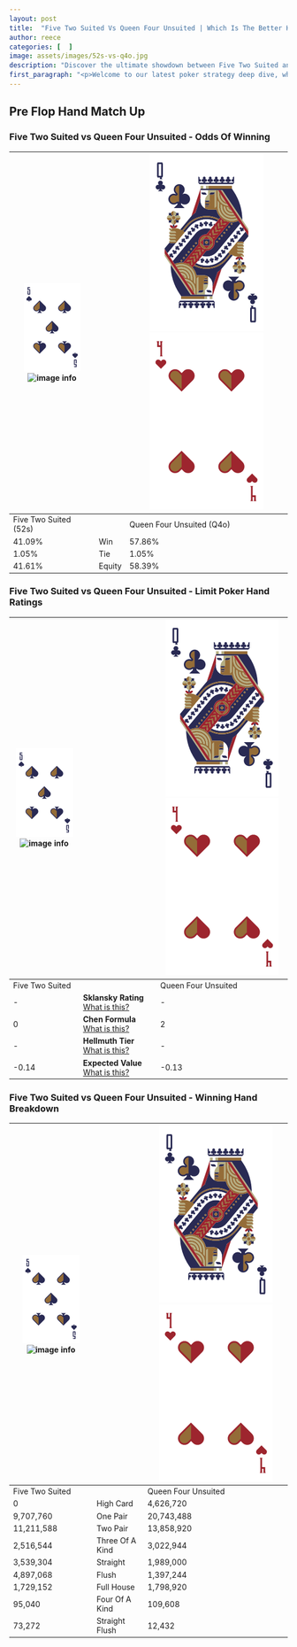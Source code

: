 ```yaml
---
layout: post
title:  "Five Two Suited Vs Queen Four Unsuited | Which Is The Better Hand In Poker? A Complete Guide"
author: reece
categories: [  ]
image: assets/images/52s-vs-q4o.jpg
description: "Discover the ultimate showdown between Five Two Suited and Queen Four Unsuited in poker! Uncover the odds, strategies, and scenarios where one hand triumphs over the other. Get ready to up your poker game with this thrilling analysis."
first_paragraph: "<p>Welcome to our latest poker strategy deep dive, where we're pitting two distinct hands against each other in a high-stakes showdown: Five Two Suited vs Queen Four Unsuited.</p><p>In the dynamic world of poker, every decision counts, and knowing which hand holds the upper hand is key to your success at the table.</p><p>In this article, we'll dissect these two hands, explore the scenarios where one dominates the other, and equip you with the knowledge to make strategic choices that can tip the odds in your favor.</p><p>Get ready to unravel the intriguing dynamics of these poker hands and elevate your game to new heights.</p>"
---
```




[comment]: # (sp0)

## Pre Flop Hand Match Up

<div class="table hand-ratings" markdown="1"> 



### Five Two Suited vs Queen Four Unsuited - Odds Of Winning


    
| ![image info](assets/images/hand1/5.png) ![image info](assets/images/hand1/2s.png) |  | ![image info](assets/images/hand2/Q.png) ![image info](assets/images/hand2/4o.png) |
| -------- | -------- | -------- |
| Five Two Suited (52s) |  | Queen Four Unsuited (Q4o) |
| 41.09% | Win | 57.86% |
| 1.05% | Tie | 1.05% |
| 41.61% | Equity | 58.39% |




[comment]: # (sp1)



### Five Two Suited vs Queen Four Unsuited - Limit Poker Hand Ratings


    
| ![image info](assets/images/hand1/5.png) ![image info](assets/images/hand1/2s.png) |  | ![image info](assets/images/hand2/Q.png) ![image info](assets/images/hand2/4o.png) |
| -------- | -------- | -------- |
| Five Two Suited |  | Queen Four Unsuited |
| - | **Sklansky Rating** [What is this?](/sklansky-rating-explained) | - |
| 0 | **Chen Formula** [What is this?](/chen-formula-explained) | 2 |
| - | **Hellmuth Tier** [What is this?](/Hellmuth-tier-explained) | - |
| -0.14 | **Expected Value** [What is this?](/expected-value-explained) | -0.13 |




[comment]: # (sp2)



### Five Two Suited vs Queen Four Unsuited - Winning Hand Breakdown


    
| ![image info](assets/images/hand1/5.png) ![image info](assets/images/hand1/2s.png) |  | ![image info](assets/images/hand2/Q.png) ![image info](assets/images/hand2/4o.png) |
| -------- | -------- | -------- |
| Five Two Suited |  | Queen Four Unsuited |
| 0 | High Card | 4,626,720 |
| 9,707,760 | One Pair | 20,743,488 |
| 11,211,588 | Two Pair | 13,858,920 |
| 2,516,544 | Three Of A Kind | 3,022,944 |
| 3,539,304 | Straight | 1,989,000 |
| 4,897,068 | Flush | 1,397,244 |
| 1,729,152 | Full House | 1,798,920 |
| 95,040 | Four Of A Kind | 109,608 |
| 73,272 | Straight Flush | 12,432 |




[comment]: # (sp3)



</div>

[comment]: # (sp4)



[comment]: # (sp5)

